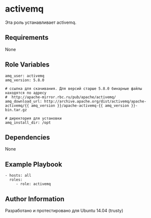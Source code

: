 activemq
=========
Эта роль устанавливает activemq.

Requirements
------------
None

Role Variables
--------------

```
amq_user: activemq
amq_version: 5.8.0

# ссылка для скачивания. Для версий старше 5.8.0 бинарные файлы находятся по адресу
#  http://apache-mirror.rbc.ru/pub/apache/activemq/
amq_download_url: http://archive.apache.org/dist/activemq/apache-activemq/{{ amq_version }}/apache-activemq-{{ amq_version }}-bin.tar.gz

# директория для установки
amq_install_dir: /opt
```

Dependencies
------------
None

Example Playbook
----------------
```
- hosts: all
  roles:
     - role: activemq
```

Author Information
------------------
Разработано и протестировано для Ubuntu 14.04 (trusty)
